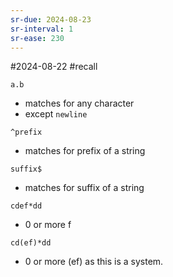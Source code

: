 ```yaml
---
sr-due: 2024-08-23
sr-interval: 1
sr-ease: 230
---
```


#2024-08-22 #recall 

`a.b`
- matches for any character
- except `newline`

`^prefix`
 - matches for prefix of a string

`suffix$`
- matches for suffix of a string

`cdef*dd`
- 0 or more f

`cd(ef)*dd`
- 0 or more (ef) as this is a system.
